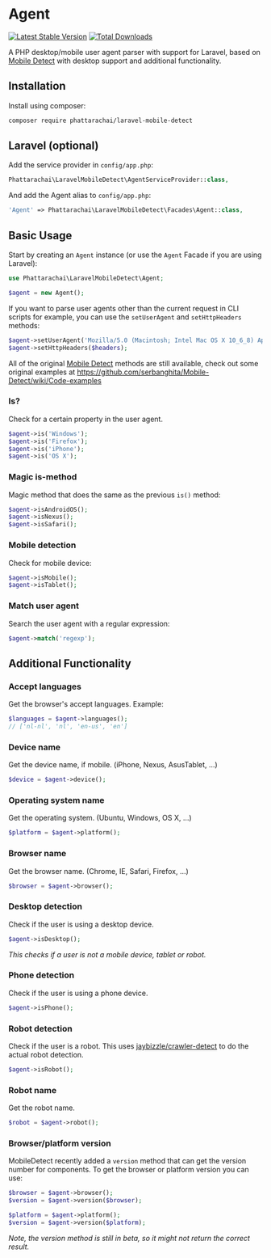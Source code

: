 Agent
=====

[![Latest Stable Version](https://img.shields.io/packagist/v/phattarachai/laravel-mobile-detect.svg)](https://packagist.org/packages/phattarachai/laravel-mobile-detect)
[![Total Downloads](https://img.shields.io/packagist/dt/phattarachai/laravel-mobile-detect.svg)](https://packagist.org/packages/phattarachai/laravel-mobile-detect)



A PHP desktop/mobile user agent parser with support for Laravel, based
on [Mobile Detect](https://github.com/serbanghita/Mobile-Detect) with desktop support and additional functionality.


Installation
------------

Install using composer:

```bash
composer require phattarachai/laravel-mobile-detect
```

Laravel (optional)
------------------

Add the service provider in `config/app.php`:

```php
Phattarachai\LaravelMobileDetect\AgentServiceProvider::class,
```

And add the Agent alias to `config/app.php`:

```php
'Agent' => Phattarachai\LaravelMobileDetect\Facades\Agent::class,
```

Basic Usage
-----------

Start by creating an `Agent` instance (or use the `Agent` Facade if you are using Laravel):

```php
use Phattarachai\LaravelMobileDetect\Agent;

$agent = new Agent();
```

If you want to parse user agents other than the current request in CLI scripts for example, you can use
the `setUserAgent` and `setHttpHeaders` methods:

```php
$agent->setUserAgent('Mozilla/5.0 (Macintosh; Intel Mac OS X 10_6_8) AppleWebKit/537.13+ (KHTML, like Gecko) Version/5.1.7 Safari/534.57.2');
$agent->setHttpHeaders($headers);
```

All of the original [Mobile Detect](https://github.com/serbanghita/Mobile-Detect) methods are still available, check out
some original examples at https://github.com/serbanghita/Mobile-Detect/wiki/Code-examples

### Is?

Check for a certain property in the user agent.

```php
$agent->is('Windows');
$agent->is('Firefox');
$agent->is('iPhone');
$agent->is('OS X');
```

### Magic is-method

Magic method that does the same as the previous `is()` method:

```php
$agent->isAndroidOS();
$agent->isNexus();
$agent->isSafari();
```

### Mobile detection

Check for mobile device:

```php
$agent->isMobile();
$agent->isTablet();
```

### Match user agent

Search the user agent with a regular expression:

```php
$agent->match('regexp');
```

Additional Functionality
------------------------

### Accept languages

Get the browser's accept languages. Example:

```php
$languages = $agent->languages();
// ['nl-nl', 'nl', 'en-us', 'en']
```

### Device name

Get the device name, if mobile. (iPhone, Nexus, AsusTablet, ...)

```php
$device = $agent->device();
```

### Operating system name

Get the operating system. (Ubuntu, Windows, OS X, ...)

```php
$platform = $agent->platform();
```

### Browser name

Get the browser name. (Chrome, IE, Safari, Firefox, ...)

```php
$browser = $agent->browser();
```

### Desktop detection

Check if the user is using a desktop device.

```php
$agent->isDesktop();
```

*This checks if a user is not a mobile device, tablet or robot.*

### Phone detection

Check if the user is using a phone device.

```php
$agent->isPhone();
```

### Robot detection

Check if the user is a robot. This uses [jaybizzle/crawler-detect](https://github.com/JayBizzle/Crawler-Detect) to do
the actual robot detection.

```php
$agent->isRobot();
```

### Robot name

Get the robot name.

```php
$robot = $agent->robot();
```

### Browser/platform version

MobileDetect recently added a `version` method that can get the version number for components. To get the browser or
platform version you can use:

```php
$browser = $agent->browser();
$version = $agent->version($browser);

$platform = $agent->platform();
$version = $agent->version($platform);
```

*Note, the version method is still in beta, so it might not return the correct result.*
